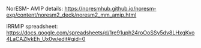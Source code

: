 NorESM- AMIP details:
https://noresmhub.github.io/noresm-exp/content/noresm2_deck/noresm2_mm_amip.html

IRRMIP spreadsheet: https://docs.google.com/spreadsheets/d/1re91uph24roOoSSy5dv8LHxgKvo4LaCAZIykEh_Ux0w/edit#gid=0
